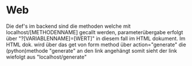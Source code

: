 # Web
Die def's im backend sind die methoden welche mit localhost/[METHODENNAME] gecallt werden, parameterübergabe
erfolgt über "?[VARIABLENNAME]=[WERT]" in diesem fall im HTML dokument.
Im HTML dok. wird über das get von form method über action="generate" die (python)methode "generate" an den link
angehängt somit sieht der link wiefolgt aus "localhost/generate"
